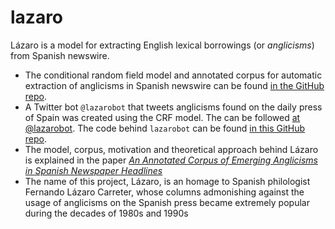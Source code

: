 # lazaro
Lázaro is a model for extracting English lexical borrowings (or *anglicisms*) from Spanish newswire. 

* The conditional random field model and annotated corpus for automatic extraction of anglicisms in Spanish newswire can be found [in the GitHub repo](https://github.com/lirondos/lazaro).
* A Twitter bot ```@lazarobot``` that tweets anglicisms found on the daily press of Spain was created using the CRF model. The can be followed [at @lazarobot](https://twitter.com/lazarobot). The code behind ```lazarobot``` can be found [in this GitHub repo](https://github.com/lirondos/lazarobot).
* The model, corpus, motivation and theoretical approach behind Lázaro is explained in the paper [*An Annotated Corpus of Emerging Anglicisms in Spanish Newspaper Headlines*](https://arxiv.org/abs/2004.02929)
* The name of this project, Lázaro, is an homage to Spanish philologist Fernando Lázaro Carreter, whose columns admonishing against the usage of anglicisms on the Spanish press became extremely popular during the decades of 1980s and 1990s


